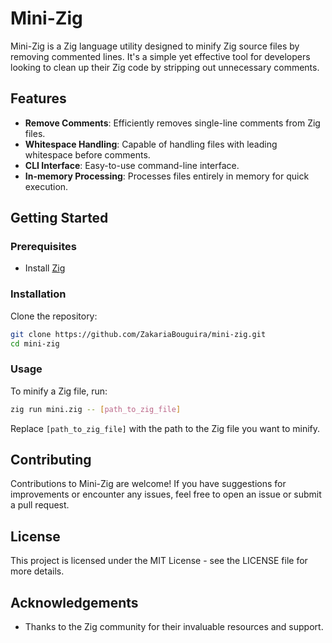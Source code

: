 
# Mini-Zig

Mini-Zig is a Zig language utility designed to minify Zig source files by removing commented lines. It's a simple yet effective tool for developers looking to clean up their Zig code by stripping out unnecessary comments.

## Features

- **Remove Comments**: Efficiently removes single-line comments from Zig files.
- **Whitespace Handling**: Capable of handling files with leading whitespace before comments.
- **CLI Interface**: Easy-to-use command-line interface.
- **In-memory Processing**: Processes files entirely in memory for quick execution.

## Getting Started

### Prerequisites

- Install [Zig](https://ziglang.org/download/) 

### Installation

Clone the repository:

```bash
git clone https://github.com/ZakariaBouguira/mini-zig.git
cd mini-zig
```

### Usage

To minify a Zig file, run:

```bash
zig run mini.zig -- [path_to_zig_file]
```

Replace `[path_to_zig_file]` with the path to the Zig file you want to minify.

## Contributing

Contributions to Mini-Zig are welcome! If you have suggestions for improvements or encounter any issues, feel free to open an issue or submit a pull request.

## License

This project is licensed under the MIT License - see the LICENSE file for more details.

## Acknowledgements

- Thanks to the Zig community for their invaluable resources and support.